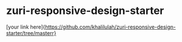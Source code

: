 # zuri-responsive-design-starter

[your link here]{https://github.com/khalilulah/zuri-responsive-design-starter/tree/masterr}
